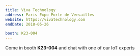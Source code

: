 ```yaml
---
title: Viva Technology
address: Paris Expo Porte de Versailles
website: https://vivatechnology.com
endDate: 2018-05-26

booth: K23-004
---
```


Come in booth **K23-004** and chat with one of our IoT experts
